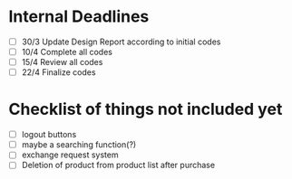 # Internal Deadlines
- [ ] 30/3 Update Design Report according to initial codes
- [ ] 10/4 Complete all codes
- [ ] 15/4 Review all codes
- [ ] 22/4 Finalize codes

# Checklist of things not included yet
- [ ] logout buttons
- [ ] maybe a searching function(?)
- [ ] exchange request system
- [ ] Deletion of product from product list after purchase

